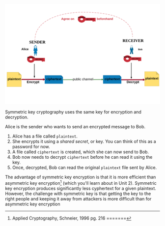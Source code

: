 ![](.guides/img/acpptcryptokey.png) 

Symmetric key cryptography uses the same key for encryption and decryption. 

Alice is the sender who wants to send an encrypted message to Bob.

1. Alice has a file called `plaintext`.
1. She encrypts it using a *shared secret*, or key. You can think of this as a password for now.
1. A file called `ciphertext` is created, which she can now send to Bob.
1. Bob now needs to decrypt `ciphertext` before he can read it using the key.
1. Once, decrypted, Bob can read the original `plaintext` file sent by Alice.

The advantage of symmetric key encryption is that it is more efficient than asymmetric key encryption[^1] (which you'll learn about in Unit 2). Symmetric key encryption produces significantly less cyphertext for a given plaintext. However, the challenge with symmetric key is that getting the key to the right people and keeping it away from attackers is more difficult than for asymmetric key encryption


[^1]: Applied Cryptography, Schneier, 1996 pg. 216
=======
[^1]: Applied Cryptoghraphy, Schneier, 1996 p216
